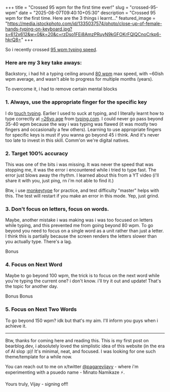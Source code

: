 +++
title = "Crossed 95 wpm for the first time ever!"
slug = "crossed-95-wpm"
date = "2025-08-07T09:40:10+05:30"
description = "Crossed 95 wpm for the first time. Here are the 3 things i learnt..."
featured_image = "https://media.istockphoto.com/id/1335037574/photo/close-up-of-female-hands-typing-on-keyboard.jpg?s=612x612&w=0&k=20&c=rzDso1FEi8AmzPRuyN9kGFOKrFQlQCnoCrkp6-hkrQ8="
+++

So i recently crossed [95 wpm typing speed](tab:https://x.com/pagarevijayy/status/1953101515276914711). 

### Here are my 3 key take aways:

Backstory, i had hit a typing ceiling around [80 wpm](tab:https://www.linkedin.com/posts/pagarevijayy_typing-selfmastery-activity-7066450138520518656-22D2) max speed, with ~60ish wpm average, and wasn't able to progress for multiple months (years).

To overcome it, i had to remove certain mental blocks

### 1. Always, use the appropriate finger for the specific key

I do [touch typing](tab:https://en.wikipedia.org/wiki/Touch_typing). Earlier I used to suck at typing, and I literally learnt  how to type correctly at [~26yo age](tab:https://x.com/pagarevijayy/status/1609568896436293632) from [typing.com](tab:https://www.typing.com/student/lessons). I could never go pass beyond 35-40 wpm because the way i was typing was flawed (it was mostly two fingers and occasionally a few others). Learning to use appropriate fingers for specific keys is must if you wanna go beyond 45 i think. And it's never too late to invest in this skill. Comm'on we're digital natives.

### 2. Target 100% accuracy

This was one of the bits i was missing. It was never the speed that was stopping me, it was the error i encountered while i tried to type fast. The error just blows away the rhythm. I learned about this from a YT video (i'll share it with you, just ping, rn i'm not able to find it.)

Btw, i use [monkeytype](tab:https://monkeytype.com/) for practice, and test difficulty "master" helps with this. The test will restart if you make an error in this mode. Yep, just grind.

### 3. Don't focus on letters, focus on words.

Maybe, another mistake i was making was i was too focused on letters while typing, and this prevented me from going beyond 80 wpm. To go beyond you need to focus on a single word as a unit rather than just a letter. I think this is partially because the screen renders the letters slower than you actually type. There's a lag. 

Bonus

### 4. Focus on Next Word

Maybe to go beyond 100 wpm, the trick is to focus on the next word while you're typing the current one? i don't know. i'll try it out and update! That's the topic for another day.

Bonus Bonus

### 5. Focus on Next Two Words

To go beyond 150 wpm? idk but that's my aim. I'll inform you guys when i achieve it.

---
Btw, thanks for coming here and reading this. This is my first post on bearblog.dev, i absolutely loved the simplistic idea of this website (in the era of AI slop :p)! It's minimal, neat, and focused. I was looking for one such theme/template for a while now.

You can reach out to me on x/twitter [@pagarevijayy](tab:https://x.com/pagarevijayy) - where i'm experimenting with a psuedo name - Minato Namikaze ⚡️.

Yours truly,
Vijay - signing off!


